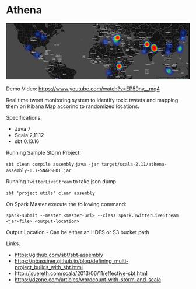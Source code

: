 # Athena

![Image Demo](https://github.com/Hasil-Sharma/Athena-Big-Data-Arch/blob/master/Athena%20Demo.png)

Demo Video: https://www.youtube.com/watch?v=EP59ny__mq4

Real time tweet monitoring system to identify toxic tweets and mapping them on Kibana Map accorind to randomized locations.

Specifications:
- Java 7
- Scala 2.11.12
- sbt 0.13.16

Running Sample Storm Project:

`sbt clean compile assembly`
`java -jar target/scala-2.11/athena-assembly-0.1-SNAPSHOT.jar`

Running `TwitterLiveStream` to take json dump

`sbt 'project utils' clean assembly`

On Spark Master execute the following command:
```
spark-submit --master <master-url> --class spark.TwitterLiveStream <jar-file> <output-location>
```

Output Location - Can be either an HDFS or S3 bucket path


Links:
- https://github.com/sbt/sbt-assembly
- https://pbassiner.github.io/blog/defining_multi-project_builds_with_sbt.html
- http://jsuereth.com/scala/2013/06/11/effective-sbt.html
- https://dzone.com/articles/wordcount-with-storm-and-scala
